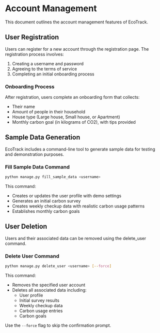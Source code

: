 # Account Management

This document outlines the account management features of EcoTrack.

## User Registration

Users can register for a new account through the registration page. The registration process involves:

1. Creating a username and password
2. Agreeing to the terms of service
3. Completing an initial onboarding process

### Onboarding Process

After registration, users complete an onboarding form that collects:

- Their name
- Amount of people in their household
- House type (Large house, Small house, or Apartment)
- Monthly carbon goal (in kilograms of CO2), with tips provided

## Sample Data Generation

EcoTrack includes a command-line tool to generate sample data for testing and demonstration purposes.

### Fill Sample Data Command

```bash
python manage.py fill_sample_data <username>
```

This command:
- Creates or updates the user profile with demo settings
- Generates an initial carbon survey
- Creates weekly checkup data with realistic carbon usage patterns
- Establishes monthly carbon goals


## User Deletion

Users and their associated data can be removed using the delete_user command.

### Delete User Command

```bash
python manage.py delete_user <username> [--force]
```

This command:
- Removes the specified user account
- Deletes all associated data including:
  - User profile
  - Initial survey results
  - Weekly checkup data
  - Carbon usage entries
  - Carbon goals

Use the `--force` flag to skip the confirmation prompt.
